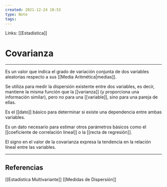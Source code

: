 ```yaml
---
created: 2021-12-24 10:53
type: Note
tags:
---
```


Links: [[Estadística]]

# Covarianza
---

Es un valor que indica el grado de variación conjunta de dos variables aleatorias respecto a sus [[Media Aritmética|medias]].

Se utiliza para medir la dispersión existente entre dos variables, es decir, mantiene la misma función que la [[varianza]] (y proporciona una información similar), pero no para una [[variable]], sino para una pareja de ellas.

Es el [[dato]] básico para determinar si existe una dependencia entre ambas variables.

Es un dato necesario para estimar otros parámetros básicos como el [[coeficiente de correlación lineal]] o la [[recta de regresión]].

El signo en el valor de la covarianza expresa la tendencia en la relación líneal entre las variables.

---

## Referencias
[[Estadística Multivariante]]
[[Medidas de Dispersión]]